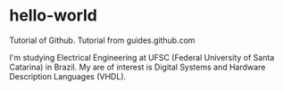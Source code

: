 # hello-world
Tutorial of Github. Tutorial from guides.github.com

I'm studying Electrical Engineering at UFSC (Federal University of Santa Catarina) in Brazil.
My are of interest is Digital Systems and Hardware Description Languages (VHDL).
